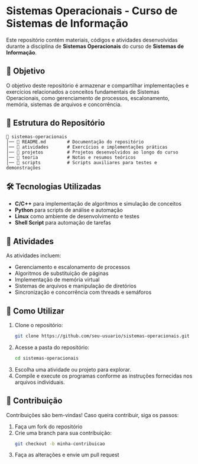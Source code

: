 # Sistemas Operacionais - Curso de Sistemas de Informação

Este repositório contém materiais, códigos e atividades desenvolvidas durante a disciplina de **Sistemas Operacionais** do curso de **Sistemas de Informação**.

## 📌 Objetivo
O objetivo deste repositório é armazenar e compartilhar implementações e exercícios relacionados a conceitos fundamentais de Sistemas Operacionais, como gerenciamento de processos, escalonamento, memória, sistemas de arquivos e concorrência.

## 📁 Estrutura do Repositório

```
📂 sistemas-operacionais
│── 📜 README.md        # Documentação do repositório
│── 📂 atividades       # Exercícios e implementações práticas
│── 📂 projetos         # Projetos desenvolvidos ao longo do curso
│── 📂 teoria           # Notas e resumos teóricos
│── 📂 scripts          # Scripts auxiliares para testes e demonstrações
```

## 🛠 Tecnologias Utilizadas
- **C/C++** para implementação de algoritmos e simulação de conceitos
- **Python** para scripts de análise e automação
- **Linux** como ambiente de desenvolvimento e testes
- **Shell Script** para automação de tarefas

## 🚀 Atividades
As atividades incluem:
- Gerenciamento e escalonamento de processos
- Algoritmos de substituição de páginas
- Implementação de memória virtual
- Sistemas de arquivos e manipulação de diretórios
- Sincronização e concorrência com threads e semáforos

## 📜 Como Utilizar
1. Clone o repositório:
   ```sh
   git clone https://github.com/seu-usuario/sistemas-operacionais.git
   ```
2. Acesse a pasta do repositório:
   ```sh
   cd sistemas-operacionais
   ```
3. Escolha uma atividade ou projeto para explorar.
4. Compile e execute os programas conforme as instruções fornecidas nos arquivos individuais.

## 🤝 Contribuição
Contribuições são bem-vindas! Caso queira contribuir, siga os passos:
1. Faça um fork do repositório
2. Crie uma branch para sua contribuição:
   ```sh
   git checkout -b minha-contribuicao
   ```
3. Faça as alterações e envie um pull request

